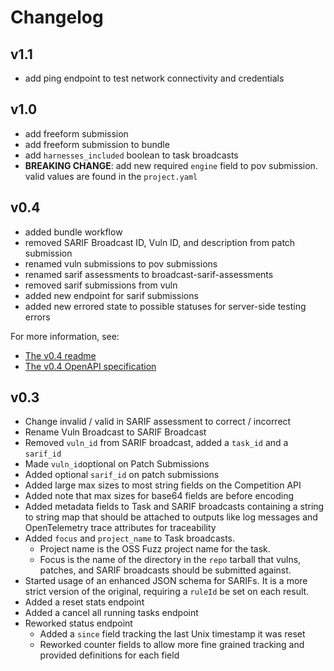 # Changelog

## v1.1

- add ping endpoint to test network connectivity and credentials

## v1.0

- add freeform submission
- add freeform submission to bundle
- add `harnesses_included` boolean to task broadcasts
- **BREAKING CHANGE**: add new required `engine` field to pov submission. valid values are found in the `project.yaml`

## v0.4

- added bundle workflow
- removed SARIF Broadcast ID, Vuln ID, and description from patch submission
- renamed vuln submissions to pov submissions
- renamed sarif assessments to broadcast-sarif-assessments
- removed sarif submissions from vuln
- added new endpoint for sarif submissions
- added new errored state to possible statuses for server-side testing errors

For more information, see:

- [The v0.4 readme](./api-v0.4-readme.md)
- [The v0.4 OpenAPI specification](./competition-swagger-v0.4.yaml)

## v0.3

- Change invalid / valid in SARIF assessment to correct / incorrect
- Rename Vuln Broadcast to SARIF Broadcast
- Removed `vuln_id` from SARIF broadcast, added a `task_id` and a `sarif_id`
- Made `vuln_id`optional on Patch Submissions
- Added optional `sarif_id` on patch submissions
- Added large max sizes to most string fields on the Competition API
- Added note that max sizes for base64 fields are before encoding
- Added metadata fields to Task and SARIF broadcasts containing a string to string map that should be attached
  to outputs like log messages and OpenTelemetry trace attributes for traceability
- Added `focus` and `project_name` to Task broadcasts.
  - Project name is the OSS Fuzz project name for the task.
  - Focus is the name of the directory in the `repo` tarball that vulns, patches, and SARIF broadcasts should be submitted against.
- Started usage of an enhanced JSON schema for SARIFs. It is a more strict version of the original, requiring a `ruleId` be set on each result.
- Added a reset stats endpoint
- Added a cancel all running tasks endpoint
- Reworked status endpoint
  - Added a `since` field tracking the last Unix timestamp it was reset
  - Reworked counter fields to allow more fine grained tracking and provided definitions for each field
